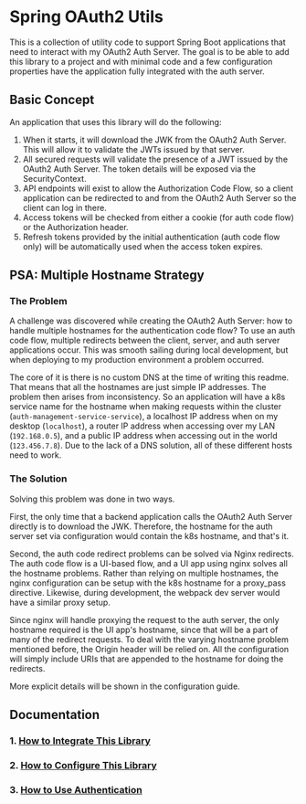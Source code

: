 # Spring OAuth2 Utils

This is a collection of utility code to support Spring Boot applications that need to interact with my OAuth2 Auth Server. The goal is to be able to add this library to a project and with minimal code and a few configuration properties have the application fully integrated with the auth server.

## Basic Concept

An application that uses this library will do the following:

1. When it starts, it will download the JWK from the OAuth2 Auth Server. This will allow it to validate the JWTs issued by that server.
1. All secured requests will validate the presence of a JWT issued by the OAuth2 Auth Server. The token details will be exposed via the SecurityContext.
1. API endpoints will exist to allow the Authorization Code Flow, so a client application can be redirected to and from the OAuth2 Auth Server so the client can log in there.
1. Access tokens will be checked from either a cookie (for auth code flow) or the Authorization header.
1. Refresh tokens provided by the initial authentication (auth code flow only) will be automatically used when the access token expires. 

## PSA: Multiple Hostname Strategy

### The Problem

A challenge was discovered while creating the OAuth2 Auth Server: how to handle multiple hostnames for the authentication code flow? To use an auth code flow, multiple redirects between the client, server, and auth server applications occur. This was smooth sailing during local development, but when deploying to my production environment a problem occurred.

The core of it is there is no custom DNS at the time of writing this readme. That means that all the hostnames are just simple IP addresses. The problem then arises from inconsistency. So an application will have a k8s service name for the hostname when making requests within the cluster (`auth-management-service-service`), a localhost IP address when on my desktop (`localhost`), a router IP address when accessing over my LAN (`192.168.0.5`), and a public IP address when accessing out in the world (`123.456.7.8`). Due to the lack of a DNS solution, all of these different hosts need to work.

### The Solution

Solving this problem was done in two ways.

First, the only time that a backend application calls the OAuth2 Auth Server directly is to download the JWK. Therefore, the hostname for the auth server set via configuration would contain the k8s hostname, and that's it.

Second, the auth code redirect problems can be solved via Nginx redirects. The auth code flow is a UI-based flow, and a UI app using nginx solves all the hostname problems. Rather than relying on multiple hostnames, the nginx configuration can be setup with the k8s hostname for a proxy_pass directive. Likewise, during development, the webpack dev server would have a similar proxy setup.

Since nginx will handle proxying the request to the auth server, the only hostname required is the UI app's hostname, since that will be a part of many of the redirect requests. To deal with the varying hostname problem mentioned before, the Origin header will be relied on. All the configuration will simply include URIs that are appended to the hostname for doing the redirects.

More explicit details will be shown in the configuration guide.

## Documentation

### 1. [How to Integrate This Library](./docs/INTEGRATING.md)
### 2. [How to Configure This Library](./docs/CONFIGURING.md)
### 3. [How to Use Authentication](./docs/USING.md)